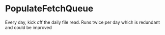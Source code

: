 # PopulateFetchQueue

Every day, kick off the daily file read. Runs twice per day which is redundant and could be improved